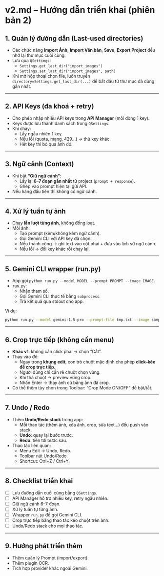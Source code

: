 # v2.md – Hướng dẫn triển khai (phiên bản 2)

## 1. Quản lý đường dẫn (Last-used directories)
- Các chức năng **Import Ảnh**, **Import Văn bản**, **Save**, **Export Project** đều nhớ lại thư mục cuối cùng.  
- Lưu qua `QSettings`:
  - `Settings.get_last_dir("import_images")`  
  - `Settings.set_last_dir("import_images", path)`  
- Khi mở hộp thoại chọn file, luôn truyền `directory=Settings.get_last_dir(...)` để bắt đầu từ thư mục đã dùng gần nhất.

---

## 2. API Keys (đa khoá + retry)
- Cho phép nhập nhiều API keys trong **API Manager** (mỗi dòng 1 key).  
- Keys được lưu thành danh sách trong `QSettings`.  
- Khi chạy:
  - Lấy ngẫu nhiên 1 key.  
  - Nếu lỗi (quota, mạng, 429…) → thử key khác.  
  - Hết key thì bỏ qua ảnh đó.  

---

## 3. Ngữ cảnh (Context)
- Khi bật **“Giữ ngữ cảnh”**:
  - Lấy lại **6–7 đoạn gần nhất** từ project (`prompt + response`).  
  - Ghép vào prompt hiện tại gửi API.  
- Nếu hàng đầu tiên thì không có ngữ cảnh.

---

## 4. Xử lý tuần tự ảnh
- Chạy **lần lượt từng ảnh**, không đồng loạt.  
- Mỗi ảnh:
  - Tạo prompt (kèm/không kèm ngữ cảnh).  
  - Gọi Gemini CLI với API key đã chọn.  
  - Nếu thành công → ghi text vào cột phải + đưa vào lịch sử ngữ cảnh.  
  - Nếu lỗi → đổi key khác rồi chạy lại.

---

## 5. Gemini CLI wrapper (run.py)
- App gọi `python run.py --model MODEL --prompt PROMPT --image IMAGE`.  
- `run.py`:
  - Nhận tham số.  
  - Gọi Gemini CLI thực tế bằng `subprocess`.  
  - Trả kết quả qua stdout cho app.  

Ví dụ:
```bash
python run.py --model gemini-1.5-pro --prompt-file tmp.txt --image sample.png
```

---

## 6. Crop trực tiếp (không cần menu)
- **Khác v1**: không cần click phải → chọn “Cắt”.  
- Thay vào đó:
  - Ngay trong **khung edit**, con trỏ chuột mặc định cho phép **click–kéo để crop trực tiếp**.  
  - Người dùng chỉ cần rê chuột chọn vùng.  
  - Khi thả chuột → preview vùng crop.  
  - Nhấn Enter → thay ảnh cũ bằng ảnh đã crop.  
- Có thể thêm tùy chọn trong Toolbar: “Crop Mode ON/OFF” để bật/tắt.  

---

## 7. Undo / Redo
- Thêm **Undo/Redo stack** trong app:  
  - Mỗi thao tác (thêm ảnh, xóa ảnh, crop, sửa text…) đều push vào stack.  
  - **Undo**: quay lại bước trước.  
  - **Redo**: tiến tới bước sau.  
- Thao tác liên quan:
  - Menu Edit → Undo, Redo.  
  - Toolbar nút Undo/Redo.  
  - Shortcut: Ctrl+Z / Ctrl+Y.

---

## 8. Checklist triển khai
- [ ] Lưu đường dẫn cuối cùng bằng `QSettings`.  
- [ ] API Manager hỗ trợ nhiều key, retry ngẫu nhiên.  
- [ ] Giữ ngữ cảnh 6–7 đoạn.  
- [ ] Xử lý tuần tự từng ảnh.  
- [ ] Wrapper `run.py` để gọi Gemini CLI.  
- [ ] Crop trực tiếp bằng thao tác kéo chuột trên ảnh.  
- [ ] Undo/Redo stack cho mọi thao tác.

---

## 9. Hướng phát triển thêm
- Thêm quản lý Prompt (import/export).  
- Thêm plugin OCR.  
- Tích hợp provider khác ngoài Gemini.  
